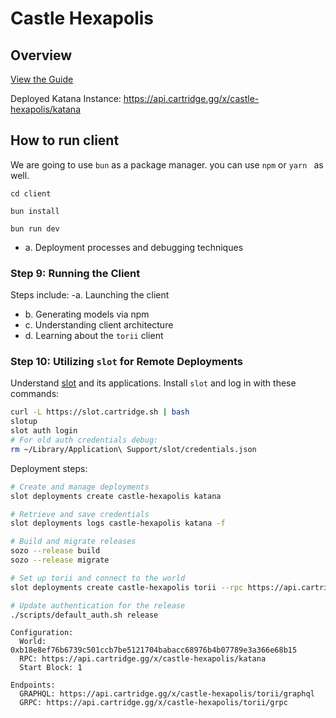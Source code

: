 
# Castle Hexapolis

## Overview

[View the Guide](/client/public/castle_hexapolis.pdf)



Deployed Katana Instance: https://api.cartridge.gg/x/castle-hexapolis/katana



## How to run client
We are going to use `bun` as a package manager. you can use `npm` or `yarn ` as well.

```
cd client
```

```
bun install
```

```
bun run dev
```




- a. Deployment processes and debugging techniques

### Step 9: Running the Client

Steps include:
-a. Launching the client

- b. Generating models via npm
- c. Understanding client architecture
- d. Learning about the `torii` client

### Step 10: Utilizing `slot` for Remote Deployments

Understand [slot](https://github.com/cartridge-gg/slot) and its applications. Install `slot` and log in with these commands:

```bash
curl -L https://slot.cartridge.sh | bash
slotup
slot auth login
# For old auth credentials debug:
rm ~/Library/Application\ Support/slot/credentials.json
```

Deployment steps:

```bash
# Create and manage deployments
slot deployments create castle-hexapolis katana

# Retrieve and save credentials
slot deployments logs castle-hexapolis katana -f

# Build and migrate releases
sozo --release build
sozo --release migrate

# Set up torii and connect to the world
slot deployments create castle-hexapolis torii --rpc https://api.cartridge.gg/x/castle-hexapolis/katana --world 0xb18e8ef76b6739c501ccb7be5121704babacc68976b4b07789e3a366e68b15 --start-block 1

# Update authentication for the release
./scripts/default_auth.sh release
```


```
Configuration:
  World: 0xb18e8ef76b6739c501ccb7be5121704babacc68976b4b07789e3a366e68b15
  RPC: https://api.cartridge.gg/x/castle-hexapolis/katana
  Start Block: 1

Endpoints:
  GRAPHQL: https://api.cartridge.gg/x/castle-hexapolis/torii/graphql
  GRPC: https://api.cartridge.gg/x/castle-hexapolis/torii/grpc
```